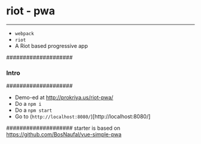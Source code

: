 # riot - pwa

--------
- `webpack`
- `riot`
- A Riot based progressive app


####################
### Intro		####
####################

- Demo-ed at http://prokriya.us/riot-pwa/
- Do a `npm i`
- Do a `npm start`
- Go to (`http://localhost:8080/`)[http://localhost:8080/]

####################
starter is based on https://github.com/BosNaufal/vue-simple-pwa